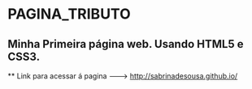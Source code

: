 # PAGINA_TRIBUTO

## Minha Primeira página web. Usando HTML5 e CSS3.

** Link para acessar á pagina ---> http://sabrinadesousa.github.io/
